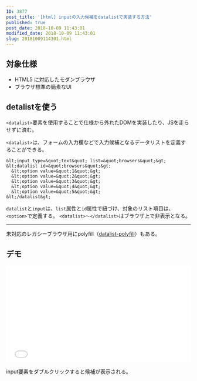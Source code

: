 ```yaml
---
ID: 3877
post_title: '[html] inputの入力候補をdatalistで実装する方法'
published: true
post_date: 2018-10-09 11:43:01
modified_date: 2018-10-09 11:43:01
slug: 20181009114301.html
---
```

## 対象仕様

- HTML5 に対応したモダンブラウザ
- ブラウザ標準の簡素なUI

<!--more-->

## detalistを使う

`<datalist>`要素を使用することで仕様から外れたDOMを実装したり、JSを走らせずに済む。

`<datalist>`は、フォームの入力欄などで入力候補となるデータリストを定義することができる。

```language-html
&lt;input type=&quot;text&quot; list=&quot;browsers&quot;&gt;
&lt;datalist id=&quot;browsers&quot;&gt;
  &lt;option value=&quot;1&quot;&gt;
  &lt;option value=&quot;2&quot;&gt;
  &lt;option value=&quot;3&quot;&gt;
  &lt;option value=&quot;4&quot;&gt;
  &lt;option value=&quot;5&quot;&gt;
&lt;/datalist&gt;
```

`datalist`と`input`は、`list`属性と`id`属性で紐づけ、対象のリスト項目は、`<option>`で定義する。
`<datalist>～</datalist>`はブラウザ上で非表示となる。 

---

未対応のレガシーブラウザ用にpolyfill（[datalist-polyfill](https://github.com/mfranzke/datalist-polyfill)）もある。

## デモ

<iframe height='265' scrolling='no' title='datalist sample' src='//codepen.io/hiro0218/embed/bmggab/?height=265&theme-id=0&default-tab=result' frameborder='no' allowtransparency='true' allowfullscreen='true' style='width: 100%;'>See the Pen <a href='https://codepen.io/hiro0218/pen/bmggab/'>datalist sample</a> by hiro (<a href='https://codepen.io/hiro0218'>@hiro0218</a>) on <a href='https://codepen.io'>CodePen</a>.
</iframe>

input要素をダブルクリックすると候補が表示される。